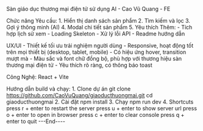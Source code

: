 Sàn giáo dục thương mại điện tử sử dụng AI - Cao Vũ Quang - FE

Chức năng
    Yêu cầu:
        1. Hiển thị danh sách sản phẩm
        2. Tìm kiếm và lọc
        3. Gợi ý thông minh (AI)
        4. Modal chi tiết sản phẩm
        5. Yêu thích
    Thêm:
        - Tích hợp lịch sử xem
        - Loading Skeleton
        - Xử lý lỗi API
        - Readme hướng dẫn

UX/UI
    - Thiết kế  tối ưu trải nghiệm người dùng
    - Responsive, hoạt động tốt trên mọi thiết bị (desktop, tablet, mobile)
    - Có hiệu ứng hover, transition mượt mà
    - Màu sắc và font chữ đồng bộ, phù hợp với thương hiệu sàn thương mại điện tử
    - Yêu thích rõ ràng, có thông báo toast


Công Nghệ:
    React + Vite

Hướng dẫn build và chạy:
    1. Clone dự án
        git clone https://github.com/CaoVuQuang/giaoducthuongmai.git
        cd giaoducthuongmai
    2. Cài đặt
        npm install
    3. Chạy
        npm run dev
    4. Shortcuts
        press r + enter to restart the server
        press u + enter to show server url
        press o + enter to open in browser
        press c + enter to clear console
        press q + enter to quit
---End----